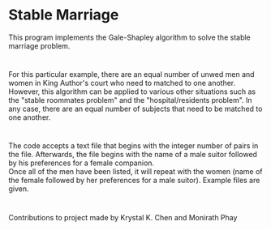# Stable Marriage
This program implements the Gale-Shapley algorithm to solve the stable marriage problem.
#
For this particular example, there are an equal number of unwed men and women in King Author's 
court who need to matched to one another.  However, this algorithm can be applied to various other 
situations such as the "stable roommates problem" and the "hospital/residents problem".  In any case, 
there are an equal number of subjects that need to be matched to one another.
#
The code accepts a text file that begins with the integer number of pairs in the file.  Afterwards, 
the file begins with the name of a male suitor followed by his preferences for a female companion.  
Once all of the men have been listed, it will repeat with the women (name of the female followed by
her preferences for a male suitor).  Example files are given.
#
Contributions to project made by Krystal K. Chen and Monirath Phay
